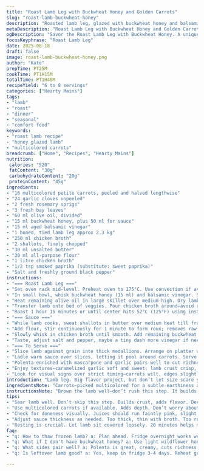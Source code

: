 ```yaml
---
title: "Roast Lamb Leg with Buckwheat Honey and Golden Carrots"
slug: "roast-lamb-buckwheat-honey"
description: "Roasted lamb leg, glazed with buckwheat honey and balsamic, slow-cooked till just rare then rested to medium. Served on carrots and whole garlic cloves, with a honey-enriched chicken stock sauce thickened with roux. Substituted yellow carrots with heirloom multicolored for flavor depth. Added a touch of smoked paprika for subtle warmth. Carrots and garlic caramelize beneath meat, infusing layers. Sauce balanced sweet, savory, and tangy, with reduction key. Timing flexible, rely on visual and tactile cues. Resting crucial to keep juices intact. A side of creamy parm polenta recommended."
metaDescription: "Roast Lamb Leg with Buckwheat Honey and Golden Carrots. Bold flavors, tender lamb, sweet honey glaze."
ogDescription: "Savor the Roast Lamb Leg with Buckwheat Honey. A unique twist with multicolored carrots and rich sauce."
focusKeyphrase: "Roast Lamb Leg"
date: 2025-08-18
draft: false
image: roast-lamb-buckwheat-honey.png
author: "Kate"
prepTime: PT25M
cookTime: PT1H15M
totalTime: PT1H40M
recipeYield: "6 to 8 servings"
categories: ["Hearty Mains"]
tags:
- "lamb"
- "roast"
- "dinner"
- "seasonal"
- "comfort food"
keywords:
- "roast lamb recipe"
- "honey glazed lamb"
- "multicolored carrots"
breadcrumb: ["Home", "Recipes", "Hearty Mains"]
nutrition: 
 calories: "520"
 fatContent: "30g"
 carbohydrateContent: "20g"
 proteinContent: "45g"
ingredients:
- "16 multicolored petite carrots, peeled and halved lengthwise"
- "24 garlic cloves unpeeled"
- "2 fresh rosemary sprigs"
- "3 fresh bay leaves"
- "60 ml olive oil, divided"
- "15 ml buckwheat honey, plus 50 ml for sauce"
- "15 ml aged balsamic vinegar"
- "1 boned, tied lamb leg approx 2.3 kg"
- "250 ml chicken broth"
- "2 shallots, finely chopped"
- "30 ml unsalted butter"
- "30 ml all-purpose flour"
- "1 litre chicken broth"
- "1/2 tsp smoked paprika (substitute: sweet paprika)"
- "Salt and freshly ground black pepper"
instructions:
- "=== Roast Lamb Leg ==="
- "Set oven rack mid-level. Preheat oven to 175°C. Use convection if available to promote even browning. Toss carrots, garlic, rosemary, bay leaves with half olive oil (30 ml) in roasting pan. Season liberally with salt and pepper. Keeps moisture in veggies while roasting."
- "In small bowl, whisk buckwheat honey (15 ml) and balsamic vinegar. Set aside."
- "Heat remaining olive oil in large skillet over medium-high. Dry lamb well with paper towels; moisture inhibits browning. Season meat with salt and pepper. Sear all sides until deep golden crust develops, 6–8 minutes. Browning locks flavor and juices."
- "Transfer lamb onto bed of veggies. Pour chicken broth around—avoid rinsing honey off top of meat. Brush honey-balsamic mix generously over lamb now, then every 20 minutes during roasting."
- "Roast 1 hour 15 minutes or until center hits 52°C (125°F) using instant-read thermometer inserted avoiding bone. Slight wobble indicative of rare, preserves tenderness. If unsure, check visually for well-risen juices, very light pink inside. Cover loosely with foil off heat and let rest 20 minutes. Temp will rise to about 58°C (136°F), medium rare. Resting crucial to redistribute juices, avoid dryness."
- "=== Sauce ==="
- "While lamb cooks, sweat shallots in butter over medium heat till fragrant and translucent but not brown, about 3 minutes. Season lightly."
- "Add flour, stir continuously for 1 minute to form roux; removes raw flour flavor."
- "Slowly whisk in chicken broth until smooth. Add remaining buckwheat honey (50 ml) and smoked paprika. Bring to gentle boil, then reduce heat and simmer until sauce thickens to light syrup consistency, around 12-15 minutes. Stir often to avoid lumps and burning, scrape edges."
- "Taste, adjust salt and pepper, maybe a tiny dash more vinegar if needed to balance sweetness."
- "=== To Serve ==="
- "Slice lamb against grain into thick medallions. Arrange on platter with roasted carrots and tendered garlic."
- "Ladle warm sauce over slices, letting it pool around carrots. Serve immediately."
- "Polenta enriched with mascarpone and garlic pairs well to cut richness, but simple crusty bread works."
- "Enjoy textures—caramelized garlic soft and sweet; lamb crust crisp, interior moist and yielding; sauce silky with punch of flowers from honey and warmth from paprika."
- "Look for visual signs over strict timing—carrots wilt, edges slightly browned; lamb juices run faint pink; sauce thickens like honey drizzle on spoon."
introduction: "Lamb leg. Big flavor project, but don’t let size scare you. A slow roast with careful glazing ensures the crust locks flavor while interior stays silky rare then gently reaches medium in rest. Carrots and whole garlic below soak up jus, get sweeter, tender, and caramelized, no extra sugar needed. Honey of buckwheat keeps things deep and earthy, replace with wildflower honey if needed but expect lighter flavor. Balsamic adds acid to round the rich meat. Sauce thickened with classic roux, honey lends brightness and luxurious mouthfeel. This isn’t fancy cooking; it’s patience, timing, and trusty basics working together. Skip measuring obsessively. Focus on sight, touch, and smell. Dark brown crust on meat, softness in veggies, fragrances filling the kitchen — those are cues you want. Resting is non-negotiable for juicy slices. Simple but gets you there."
ingredientsNote: "Carrots—picked multicolored for a subtle earthiness and visual pop over plain yellow. Have extras; they shrink more than you think. Garlic served whole keeps mellow, softens with roasting, no prep needed. Rosemary and bay leaf easy to swap for thyme or sage if unavailable. Buckwheat honey has a strong, bittersweet note that plays beautifully against lamb’s richness. If you only have clover honey, add a pinch of blackstrap molasses or maple syrup for depth. Balsamic vinegar gives acidity and slight sweetness; use a good-quality aged version. Lamb—partial boning easy to handle, but a tied whole works too; temp is king. Chicken broth for liquid keeps pan wet and flavorful. Butter for sauce can be swapped for olive oil to keep dairy away. Smoked paprika boosts warmth—omit if you want traditional flavor, add a pinch of cayenne instead for heat. Keep salt and pepper ready, seasoning made in layers not one pass."
instructionsNote: "Brown the lamb well—don’t rush this step. It builds flavor and textures. Searing over medium-high heat till crust forms traps juices inside. Pay attention to aroma change and sizzling sounds for doneness. During roasting, brush honey vinegar mixture three times total for that sticky, shiny coat. Use instant-read thermometer late in cooking; temps are guides but also watch meat firmness and color. Resting covered loosely crucial, it lets muscle fibers relax and redistribute moisture. Sauce relies on proper roux–flour and butter cooked together until bubbling and scent slightly nutty, ensuring no raw flour taste. Add liquid slow to avoid lumps, whisk constantly. Simmer and reduce to syrup consistency; visual test, drizzle over back of spoon, shouldn’t run off quickly. Adjust seasoning at end; get sweet, sour, and saltiness balanced. Serve slices cut against grain to maximize tenderness, pile veggies and drizzle sauce generously. If sauce thickens too much, thin with bit of broth or water. If too thin, simmer longer or add a touch more flour slurry."
tips:
- "Sear lamb well. Don’t skip this step. Builds crust, adds flavor. Deep golden brown. Listen for the sizzle. Aroma changes, hints at doneness."
- "Use multicolored carrots if available. Adds depth. Don’t worry about exact lengths. Wider pieces caramelize better underneath lamb, sweetness intensifies."
- "Check for doneness visually. Juices should run faintly pink, slight wobble when prodding.  Looks matter more than timer.  52°C for rare, better temp guide."
- "Adjust sauce thickness as needed. Too thick, thin with broth. Too runny? Simmer longer, add a flour slurry. Balance is key to sauce."
- "Resting is crucial. Let lamb sit covered loosely. 20 minutes helps moisture redistribute. Temperature rises slightly, keeps meat juicy."
faq:
- "q: How to thaw frozen lamb? a: Plan ahead. Fridge overnight works well. Need it faster? Cold water method. Change water every 30 minutes."
- "q: What if I don't have buckwheat honey? a: Use light wildflower honey instead. Add bit of maple syrup for more depth. Flavor varies but still good."
- "q: What sides pair well? a: Polenta is great, creamy, cuts richness. Roasted potatoes also solid choice. Fresh salad can brighten heaviness."
- "q: Is leftover lamb good? a: Yes, keep in fridge 3-4 days. Reheat gently, covers prevent drying out. Use in sandwiches or salads for variety."

---
```

